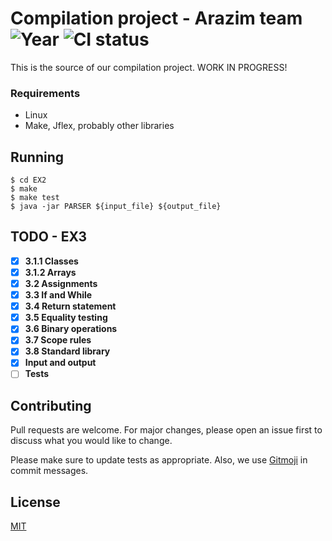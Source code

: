 # Compilation project - Arazim team  ![Year](https://img.shields.io/badge/year-2018--19-red.svg) ![CI status](https://img.shields.io/badge/build-passing-brightgreen.svg)

This is the source of our compilation project. WORK IN PROGRESS!

### Requirements
* Linux
* Make, Jflex, probably other libraries

## Running

```
$ cd EX2
$ make
$ make test
$ java -jar PARSER ${input_file} ${output_file}
```

## TODO - EX3
- [x] **3.1.1 Classes**
- [x] **3.1.2 Arrays** 
- [x] **3.2 Assignments**
- [x] **3.3 If and While**
- [x] **3.4 Return statement**
- [x] **3.5 Equality testing**
- [x] **3.6 Binary operations**
- [X] **3.7 Scope rules** 
- [x] **3.8 Standard library**
- [x] **Input and output**
- [ ] **Tests**

## Contributing
Pull requests are welcome. For major changes, please open an issue first to discuss what you would like to change.

Please make sure to update tests as appropriate. Also, we use [Gitmoji](https://gitmoji.carloscuesta.me/) in commit messages.

## License
[MIT](https://choosealicense.com/licenses/mit/)
